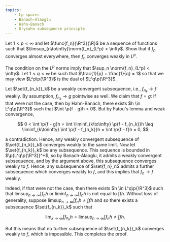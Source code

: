 ```yaml
---
topics:
    - Lp spaces
    - Banach-Alaoglu
    - Hahn-Banach
    - Urysohn subsequence principle
---
```


<problem>

Let $1 < p < \infty$ and let $\func{f_n}{\R^3}{\R}$ be a sequence of functions such that $\limsup_{n\to\infty}\norm{f_n}_{L^p} < \infty$. Show that if $f_n$ converges almost everywhere, then $f_n$ converges weakly in $L^p$.

</problem>

<solution>

The condition on the $L^p$ norms imply that $\sup_n \norm{f_n}_{L^p} < \infty$. Let $1 < q < \infty$ be such that $\frac{1}{p} + \frac{1}{q} = 1$ so that we may view $L^p\p{\R^3}$ is the dual of $L^q\p{\R^3}$.

Let $\set{f_{n_k}}_k$ be a weakly convergent subsequence, i.e., $f_{n_k} \to f$ weakly. By assumption, $f_{n_k} \to g$ pointwise as well. We claim that $f = g$: if that were not the case, then by Hahn-Banach, there exists $h \in L^q\p{\R^3}$ such that $\int \p{f - g}h > 0$. But by Fatou's lemma and weak convergence,

$$
0
    < \int \p{f - g}h
    = \int \liminf_{k\to\infty} \p{f - f_{n_k}}h
    \leq \liminf_{k\to\infty} \int \p{f - f_{n_k}}h
    = \int \p{f - f}h
    = 0,
$$

a contradiction. Hence, any weakly convergent subsequence of $\set{f_{n_k}}_k$ converges weakly to the same limit. Now let $\set{f_{n_k}}_k$ be any subsequence. This sequence is bounded in $\p{L^q\p{\R^3}}^*$, so by Banach-Alaoglu, it admits a weakly convergent subsequence, and by the argument above, this subsequence converges weakly to $f$. Hence, any subsequence of $\set{f_n}_n$ admits a further subsequence which converges weakly to $f$, and this implies that $f_n \to f$ weakly.

Indeed, if that were not the case, then there exists $h \in L^q\p{\R^3}$ such that $\limsup_{n\to\infty} \int f_nh$ or $\liminf_{n\to\infty} \int f_nh$ is not equal to $\int fh$. Without loss of generality, suppose $\limsup_{n\to\infty} \int f_nh \neq \int fh$ and so there exists a subsequence $\set{f_{n_k}}_k$ such that

$$
\lim_{k\to\infty} \int f_{n_k}h
    = \limsup_{n\to\infty} \int f_nh
    \neq \int fh.
$$

But this means that no further subsequence of $\set{f_{n_k}}_k$ converges weakly to $f$, which is impossible. This completes the proof.

</solution>
